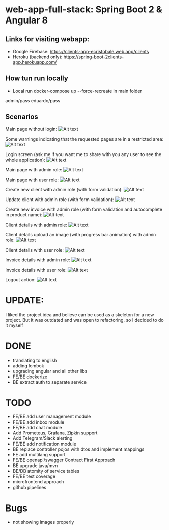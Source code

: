 # web-app-full-stack: Spring Boot 2 & Angular 8
## Links for visiting webapp:
- Google Firebase: https://clients-app-ecristobale.web.app/clients
- Heroku (backend only): https://spring-boot-2clients-app.herokuapp.com/

## How tun run locally
- Local run  docker-compose up --force-recreate in main folder

admin/pass
eduardo/pass

## Scenarios
Main page without login:
![Alt text](web-app-screenshots/main_page.PNG?raw=true "Main Page")

Some warnings indicating that the requested pages are in a restricted area:
![Alt text](web-app-screenshots/area_restrictions_based_on_roles.PNG?raw=true "Main Page")

Login screen (ask me if you want me to share with you any user to see the whole application):
![Alt text](web-app-screenshots/login_page.PNG?raw=true "Login Page")

Main page with admin role:
![Alt text](web-app-screenshots/admin_main_page.PNG?raw=true "Main Page - Admin")

Main page with user role:
![Alt text](web-app-screenshots/user_main_page.PNG?raw=true "Main Page - User")

Create new client with admin role (with form validation):
![Alt text](web-app-screenshots/create_new_user_form_validation.PNG?raw=true "New Client Page - Admin")

Update client with admin role (with form validation):
![Alt text](web-app-screenshots/update_user_form.PNG?raw=true "Update Client Page - Admin")

Create new invoice with admin role (with form validation and autocomplete in product name):
![Alt text](web-app-screenshots/admin_form_new_invoice_validating_fields_autocomplete_product.PNG?raw=true "New Invoice Page - Admin")

Client details with admin role:
![Alt text](web-app-screenshots/admin_client_details.PNG?raw=true "Client Details Page - Admin")

Client details upload an image (with progress bar animation) with admin role:
![Alt text](web-app-screenshots/admin_client_photo_uploaded_with_progress_bar.PNG?raw=true "Client Details Upload An Image Page - Admin")

Client details with user role:
![Alt text](web-app-screenshots/user_client_details.PNG?raw=true "Client Details Page - User")

Invoice details with admin role:
![Alt text](web-app-screenshots/invoice_detail.PNG?raw=true "Invoice Details Page - Admin")

Invoice details with user role:
![Alt text](web-app-screenshots/user_invoice_detail.PNG?raw=true "Invoice Details Page - Admin")

Logout action:
![Alt text](web-app-screenshots/Logout_action.PNG?raw=true "Logout Page")

# UPDATE:
I liked the project idea and believe can be used as a skeleton for a new project.
But it was outdated and was open to refactoring, so I decided to do it myself
# DONE
- translating to english
- adding lombok
- upgrading angular and all other libs
- FE/BE dockerize
- BE extract auth to separate service

# TODO
- FE/BE add user management module
- FE/BE add inbox module
- FE/BE add chat module
- Add Prometeus, Grafana, Zipkin support
- Add Telegram/Slack alerting
- FE/BE add notification module
- BE replace controller pojos with dtos and implement mappings
- FE add multilang support
- FE/BE openapi/swagger Contract First Approach
- BE upgrade java/mvn
- BE/DB atomity of service tables
- FE/BE test coverage
- microfrontend approach
- github pipelines

# Bugs
- not showing images properly 
